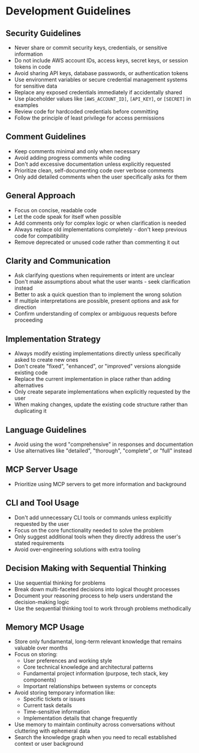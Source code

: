 # Development Guidelines

## Security Guidelines

- Never share or commit security keys, credentials, or sensitive information
- Do not include AWS account IDs, access keys, secret keys, or session tokens in code
- Avoid sharing API keys, database passwords, or authentication tokens
- Use environment variables or secure credential management systems for sensitive data
- Replace any exposed credentials immediately if accidentally shared
- Use placeholder values like `[AWS_ACCOUNT_ID]`, `[API_KEY]`, or `[SECRET]` in examples
- Review code for hardcoded credentials before committing
- Follow the principle of least privilege for access permissions

## Comment Guidelines

- Keep comments minimal and only when necessary
- Avoid adding progress comments while coding
- Don't add excessive documentation unless explicitly requested
- Prioritize clean, self-documenting code over verbose comments
- Only add detailed comments when the user specifically asks for them

## General Approach

- Focus on concise, readable code
- Let the code speak for itself when possible
- Add comments only for complex logic or when clarification is needed
- Always replace old implementations completely - don't keep previous code for compatibility
- Remove deprecated or unused code rather than commenting it out

## Clarity and Communication

- Ask clarifying questions when requirements or intent are unclear
- Don't make assumptions about what the user wants - seek clarification instead
- Better to ask a quick question than to implement the wrong solution
- If multiple interpretations are possible, present options and ask for direction
- Confirm understanding of complex or ambiguous requests before proceeding

## Implementation Strategy

- Always modify existing implementations directly unless specifically asked to create new ones
- Don't create "fixed", "enhanced", or "improved" versions alongside existing code
- Replace the current implementation in place rather than adding alternatives
- Only create separate implementations when explicitly requested by the user
- When making changes, update the existing code structure rather than duplicating it

## Language Guidelines

- Avoid using the word "comprehensive" in responses and documentation
- Use alternatives like "detailed", "thorough", "complete", or "full" instead

## MCP Server Usage

- Prioritize using MCP servers to get more information and background

## CLI and Tool Usage

- Don't add unnecessary CLI tools or commands unless explicitly requested by the user
- Focus on the core functionality needed to solve the problem
- Only suggest additional tools when they directly address the user's stated requirements
- Avoid over-engineering solutions with extra tooling

## Decision Making with Sequential Thinking

- Use sequential thinking for problems
- Break down multi-faceted decisions into logical thought processes
- Document your reasoning process to help users understand the decision-making logic
- Use the sequential thinking tool to work through problems methodically

## Memory MCP Usage

- Store only fundamental, long-term relevant knowledge that remains valuable over months
- Focus on storing:
  - User preferences and working style
  - Core technical knowledge and architectural patterns
  - Fundamental project information (purpose, tech stack, key components)
  - Important relationships between systems or concepts
- Avoid storing temporary information like:
  - Specific tickets or issues
  - Current task details
  - Time-sensitive information
  - Implementation details that change frequently
- Use memory to maintain continuity across conversations without cluttering with ephemeral data
- Search the knowledge graph when you need to recall established context or user background